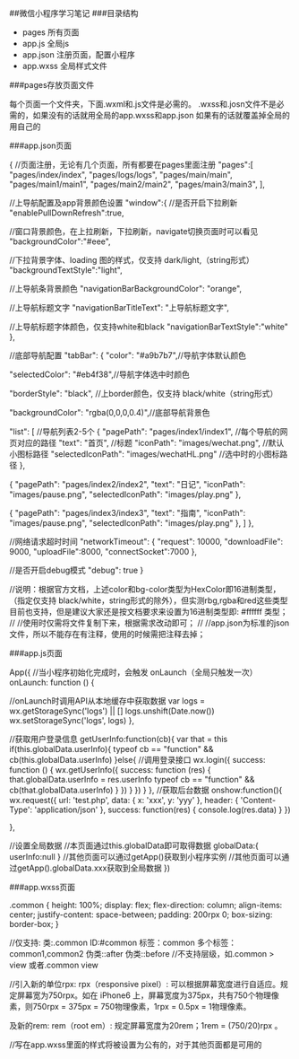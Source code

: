 ##微信小程序学习笔记
###目录结构
- pages     所有页面
- app.js    全局js
- app.json  注册页面，配置小程序
- app.wxss  全局样式文件

###pages存放页面文件

每个页面一个文件夹，下面.wxml和.js文件是必需的。
.wxss和.josn文件不是必需的，如果没有的话就用全局的app.wxss和app.json
如果有的话就覆盖掉全局的用自己的


###app.json页面

{
//页面注册，无论有几个页面，所有都要在pages里面注册
"pages":[
"pages/index/index",
"pages/logs/logs",
"pages/main/main",
"pages/main1/main1",
"pages/main2/main2",
"pages/main3/main3",
],

//上导航配置及app背景颜色设置
"window":{
//是否开启下拉刷新
"enablePullDownRefresh":true,

//窗口背景颜色，在上拉刷新，下拉刷新，navigate切换页面时可以看见
"backgroundColor":"#eee",

//下拉背景字体、loading 图的样式，仅支持 dark/light,（string形式）
"backgroundTextStyle":"light",

//上导航条背景颜色
"navigationBarBackgroundColor": "orange",

//上导航标题文字
"navigationBarTitleText": "上导航标题文字",

//上导航标题字体颜色，仅支持white和black 
"navigationBarTextStyle":"white" 
},

//底部导航配置
"tabBar": {
"color": "#a9b7b7",//导航字体默认颜色

"selectedColor": "#eb4f38",//导航字体选中时颜色

"borderStyle": "black", //上border颜色，仅支持 black/white（string形式）

"backgroundColor": "rgba(0,0,0,0.4)",//底部导航背景色

"list": [ //导航列表2-5个
{
"pagePath": "pages/index1/index1", //每个导航的网页对应的路径
"text": "首页", //标题
"iconPath": "images/wechat.png", //默认小图标路径
"selectedIconPath": "images/wechatHL.png" //选中时的小图标路径
},

{
"pagePath": "pages/index2/index2",
"text": "日记",
"iconPath": "images/pause.png",
"selectedIconPath": "images/play.png"
},

{
"pagePath": "pages/index3/index3",
"text": "指南",
"iconPath": "images/pause.png",
"selectedIconPath": "images/play.png"
},
]
},

//网络请求超时时间
"networkTimeout": {
"request": 10000,
"downloadFile": 9000,
"uploadFile":8000,
"connectSocket":7000
},

//是否开启debug模式
"debug": true
}

//说明：根据官方文档，上述color和bg-color类型为HexColor即16进制类型，（指定仅支持 black/white，string形式的除外），但实测rbg,rgba和red这些类型目前也支持，但是建议大家还是按文档要求来设置为16进制类型即: #ffffff 类型；
//
//使用时仅需将文件复制下来，根据需求改动即可；
//
//app.json为标准的json文件，所以不能存在有注释，使用的时候需把注释去掉；

 

 

 

###app.js页面

App({
//当小程序初始化完成时，会触发 onLaunch（全局只触发一次）
onLaunch: function () {

//onLaunch时调用API从本地缓存中获取数据
var logs = wx.getStorageSync('logs') || []
logs.unshift(Date.now())
wx.setStorageSync('logs', logs)
},

//获取用户登录信息
getUserInfo:function(cb){
var that = this
if(this.globalData.userInfo){
typeof cb == "function" && cb(this.globalData.userInfo)
}else{
//调用登录接口
wx.login({
success: function () {
wx.getUserInfo({
success: function (res) {
that.globalData.userInfo = res.userInfo
typeof cb == "function" && cb(that.globalData.userInfo)
}
})
}
})
}
},
//获取后台数据
onshow:function(){
wx.request({
url: 'test.php',
data: {
x: 'xxx',
y: 'yyy'
},
header: {
'Content-Type': 'application/json'
},
success: function(res) {
console.log(res.data)
}
})

},

//设置全局数据
//本页面通过this.globalData即可取得数据 
globalData:{
userInfo:null
}
//其他页面可以通过getApp()获取到小程序实例 
//其他页面可以通过getApp().globalData.xxx获取到全局数据
})
 

 

###app.wxss页面

.common {
height: 100%;
display: flex;
flex-direction: column;
align-items: center;
justify-content: space-between;
padding: 200rpx 0;
box-sizing: border-box;
}

//仅支持:
类:.common
ID:#common
标签：common
多个标签：common1,common2 
伪类::after
伪类::before
//不支持层级，如.common > view 或者.common view


//引入新的单位rpx:
rpx（responsive pixel）: 可以根据屏幕宽度进行自适应。规定屏幕宽为750rpx。如在 iPhone6 上，屏幕宽度为375px，共有750个物理像素，则750rpx = 375px = 750物理像素，1rpx = 0.5px = 1物理像素。

及新的rem:
rem（root em）: 规定屏幕宽度为20rem；1rem = (750/20)rpx 。

//写在app.wxss里面的样式将被设置为公有的，对于其他页面都是可用的

